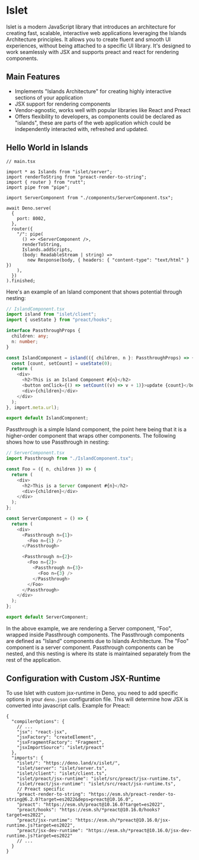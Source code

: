 # Islet

Islet is a modern JavaScript library that introduces an architecture for creating fast, scalable, interactive web applications leveraging the Islands Architecture principles. It allows you to create fluent and smooth UI experiences, without being attached to a specific UI library. It's designed to work seamlessly with JSX and supports preact and react for rendering components.

## Main Features

- Implements "Islands Architecture" for creating highly interactive sections of your application
- JSX support for rendering components
- Vendor-agnostic, works well with popular libraries like React and Preact
- Offers flexibility to developers, as components could be declared as "islands", these are parts of the web application which could be independently interacted with, refreshed and updated.

## Hello World in Islands

```tsx
// main.tsx

import * as Islands from "islet/server";
import renderToString from "preact-render-to-string";
import { router } from "rutt";
import pipe from "pipe";

import ServerComponent from "./components/ServerComponent.tsx";

await Deno.serve(
  {
    port: 8002,
  },
  router({
    "/": pipe(
      () => <ServerComponent />,
      renderToString,
      Islands.addScripts,
      (body: ReadableStream | string) =>
        new Response(body, { headers: { "content-type": "text/html" } })
    ),
  })
).finished;
```

Here's an example of an Island component that shows potential through nesting:

```typescript
// IslandComponent.tsx
import island from "islet/client";
import { useState } from "preact/hooks";

interface PassthroughProps {
  children: any;
  n: number;
}

const IslandComponent = island(({ children, n }: PassthroughProps) => {
  const [count, setCount] = useState(0);
  return (
    <div>
      <h2>This is an Island Component #{n}</h2>
      <button onClick={() => setCount((v) => v + 1)}>update {count}</button>
      <div>{children}</div>
    </div>
  );
}, import.meta.url);

export default IslandComponent;
```

Passthrough is a simple Island component, the point here being that it is a higher-order component that wraps other components. The following shows how to use Passthrough in nesting:

```typescript
// ServerComponent.tsx
import Passthrough from "./IslandComponent.tsx";

const Foo = ({ n, children }) => {
  return (
    <div>
      <h2>This is a Server Component #{n}</h2>
      <div>{children}</div>
    </div>
  );
};

const ServerComponent = () => {
  return (
    <div>
      <Passthrough n={1}>
        <Foo n={1} />
      </Passthrough>

      <Passthrough n={2}>
        <Foo n={2}>
          <Passthrough n={3}>
            <Foo n={3} />
          </Passthrough>
        </Foo>
      </Passthrough>
    </div>
  );
};

export default ServerComponent;
```

In the above example, we are rendering a Server component, "Foo", wrapped inside Passthrough components. The Passthrough components are defined as "Island" components due to Islands Architecture. The "Foo" component is a server component. Passthrough components can be nested, and this nesting is where its state is maintained separately from the rest of the application.

## Configuration with Custom JSX-Runtime

To use Islet with custom jsx-runtime in Deno, you need to add specific options in your `deno.json` configuration file. This will determine how JSX is converted into javascript calls. Example for Preact:

```jsonc
{
  "compilerOptions": {
    // ...
    "jsx": "react-jsx",
    "jsxFactory": "createElement",
    "jsxFragmentFactory": "Fragment",
    "jsxImportSource": "islet/preact"
  },
  "imports": {
    "islet/": "https://deno.land/x/islet/",
    "islet/server": "islet/server.ts",
    "islet/client": "islet/client.ts",
    "islet/preact/jsx-runtime": "islet/src/preact/jsx-runtime.ts",
    "islet/react/jsx-runtime": "islet/src/react/jsx-runtime.ts",
    // Preact specific
    "preact-render-to-string": "https://esm.sh/preact-render-to-string@6.2.0?target=es2022&deps=preact@10.16.0",
    "preact": "https://esm.sh/preact@10.16.0?target=es2022",
    "preact/hooks": "https://esm.sh/*preact@10.16.0/hooks?target=es2022",
    "preact/jsx-runtime": "https://esm.sh/*preact@10.16.0/jsx-runtime.js?target=es2022",
    "preact/jsx-dev-runtime": "https://esm.sh/*preact@10.16.0/jsx-dev-runtime.js?target=es2022"
    // ...
  }
}
```
